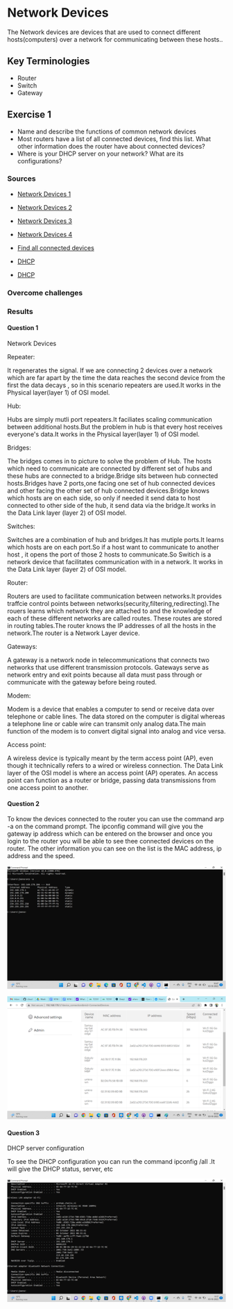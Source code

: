 # Network Devices
The Network devices are devices that are used to connect different hosts(computers) over a network for communicating between these hosts..

## Key Terminologies
* Router
* Switch
* Gateway



## Exercise 1
- Name and describe the functions of common network devices
- Most routers have a list of all connected devices, find this list. What other information does the router have about connected devices?
- Where is your DHCP server on your network? What are its configurations?





### Sources

* [Network Devices 1](https://testbook.com/learn/types-of-computer-network-devices/)
* [Network Devices 2](https://www.tutorialspoint.com/communication_technologies/communication_technologies_network_devices.htm)
* [Network Devices 3](https://www.scaler.com/topics/computer-network/network-devices/)
* [Network Devices 4](https://www.practicalnetworking.net/series/packet-traveling/key-players/)

* [Find all connected devices](https://www.iottechtrends.com/find-all-devices-connected-router/)

* [DHCP ](https://gonocode.net/where-should-dhcp-servers-be-located/#:~:text=If%20you%20run%20a%20network%20based%20on%20Routers%2C,should%20be%20placed%20always%20at%20a%20centralised%20spot.)

* [DHCP](https://www.lifewire.com/ip-config-818377
)


### Overcome challenges
 


 ### Results

 #### Question 1
 
 
 Network Devices

 Repeater:

 It regenerates the signal. If we are connecting 2 devices over a network which are far apart by the time the data reaches the second device from the first the data decays , so in this scenario repeaters are used.It works in the Physical layer(layer 1) of OSI model.

 Hub:

 Hubs are simply mutli port repeaters.It faciliates scaling communication  between additional hosts.But the problem in hub is that every host receives everyone's data.It works in the Physical layer(layer 1) of OSI model.

 Bridges:

 The bridges comes in to picture to solve the problem of Hub. The hosts which need to communicate are connected by different set of hubs and these hubs are connected to a bridge.Bridge sits between hub connected hosts.Bridges have 2 ports,one facing one set of hub connected devices and other facing the other set of hub connected devices.Bridge knows which hosts are on each side, so only if needed it send data to host connected to other side of the hub, it send data via the bridge.It works in the Data Link layer (layer 2) of OSI model.

 Switches:

 Switches are a combination of hub and bridges.It has mutiple ports.It learns which hosts are on each port.So if a host want to communicate to another host , it opens the port of those 2 hosts to communicate.So Switich is a network device that facilitates communication with in a network. It works in the Data Link layer (layer 2) of OSI model.

 Router: 

 Routers are used to facilitate communication between networks.It provides traffcie control points between networks(security,filtering,redirecting).The rouers learns which network they are attached to and the knowledge of each of these different networks are called routes. These routes are stored in routing tables.The router knows the IP addresses of all the hosts in the network.The router is a Network Layer device.

Gateways:

A gateway is a network node in telecommunications that connects two networks that use different transmission protocols. Gateways serve as network entry and exit points because all data must pass through or communicate with the gateway before being routed. 

Modem:

Modem is a device that enables a computer to send or receive data over telephone or cable lines. The data stored on the computer is digital whereas a telephone line or cable wire can transmit only analog data.The main function of the modem is to convert digital signal into analog and vice versa.

Access point:

A wireless device is typically meant by the term access point (AP), even though it technically refers to a wired or wireless connection. The Data Link layer of the OSI model is where an access point (AP) operates. An access point can function as a router or bridge, passing data transmissions from one access point to another. 

 #### Question 2

To know the devices connected to the router you can use the command arp -a on the command prompt.
The ipconfig command will give you the gateway ip address which can be entered on the browser and once you login to the router you will be able to see thee connected devices on the router.
The other information you can see on the list is the MAC address, ip address and the speed.

![Router](../00_includes/Networking/NTW02/arp.png)


![Router](../00_includes/Networking/NTW02/connecteddevices.png)



 #### Question 3

 DHCP server configuration

To see the DHCP configuration you can run the command ipconfig /all .It will give the DHCP  status, server, etc

![DHCP](../00_includes/Networking/NTW02/DHCPconf.png)


 
